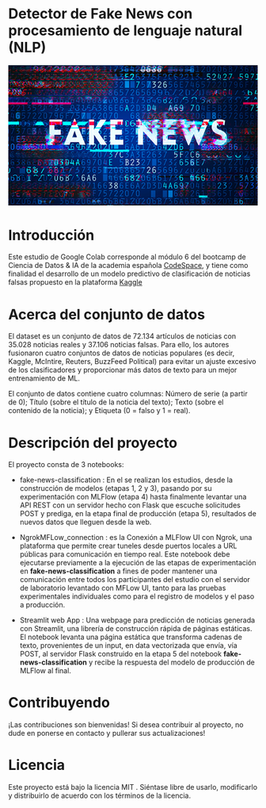 # Detector de Fake News con procesamiento de lenguaje natural (NLP)

![alt text](image.png)

# Introducción

Este estudio de Google Colab corresponde al módulo 6 del bootcamp de Ciencia de Datos & IA de la academia española [CodeSpace](https://codespaceacademy.com/), y tiene como finalidad el desarrollo de un modelo predictivo de clasificación de noticias falsas propuesto en la plataforma [Kaggle](https://www.kaggle.com/datasets/saurabhshahane/fake-news-classification/data)

# Acerca del conjunto de datos

El dataset es un conjunto de datos de 72.134 artículos de noticias con 35.028 noticias reales y 37.106 noticias falsas. Para ello, los autores fusionaron cuatro conjuntos de datos de noticias populares (es decir, Kaggle, McIntire, Reuters, BuzzFeed Political) para evitar un ajuste excesivo de los clasificadores y proporcionar más datos de texto para un mejor entrenamiento de ML.

El conjunto de datos contiene cuatro columnas: Número de serie (a partir de 0); Título (sobre el título de la noticia del texto); Texto (sobre el contenido de la noticia); y Etiqueta (0 = falso y 1 = real).

# Descripción del proyecto
El proyecto consta de 3 notebooks:

 * fake-news-classification : En el se realizan los estudios, desde la construcción de modelos (etapas 1, 2 y 3), pasando por su experimentación con MLFlow (etapa 4) hasta finalmente levantar una API REST con un servidor hecho con Flask que escuche solicitudes POST y prediga, en la etapa final de producción (etapa 5), resultados de nuevos datos que lleguen desde la web.

 * NgrokMFLow_connection : es la Conexión a MLFlow UI con Ngrok, una plataforma que permite crear tuneles desde puertos locales a URL públicas para comunicación en tiempo real. Este notebook debe ejecutarse previamente a la ejecución de las etapas de experimentación en **fake-news-classification**  a fines de poder mantener una comunicación entre todos los participantes del estudio con el servidor de laboratorio levantado con MFLow UI, tanto para las pruebas experimentales individuales como para el registro de modelos y el paso a producción.

 * Streamlit web App : Una webpage para predicción de noticias generada con Streamlit, una librería de construcción rápida de páginas estáticas. El notebook levanta una página estática que transforma cadenas de texto, provenientes de un input, en data vectorizada que envía, vía POST, al servidor Flask construido en la etapa 5 del notebook **fake-news-classification** y recibe la respuesta del modelo de producción de MLFlow al final. 

# Contribuyendo
¡Las contribuciones son bienvenidas! Si desea contribuir al proyecto, no dude en ponerse en contacto y pullerar sus actualizaciones!

# Licencia
Este proyecto está bajo la licencia MIT . Siéntase libre de usarlo, modificarlo y distribuirlo de acuerdo con los términos de la licencia.